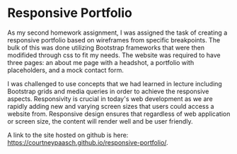 # Responsive Portfolio

As my second homework assignment, I was assigned the task of creating a responsive portfolio based on wireframes from specific breakpoints. The bulk of this was done utilizing Bootstrap frameworks that were then modifided through css to fit my needs. The website was required to have three pages: an about me page with a headshot, a portfolio with placeholders, and a mock contact form. 

I was challenged to use concepts that we had learned in lecture including Bootstrap grids and media queries in order to achieve the responsive aspects. Responsivity is crucial in today's web development as we are rapidly adding new and varying screen sizes that users could access a website from. Responsive design ensures that regardless of web application or screen size, the content will render well and be user friendly. 

A link to the site hosted on github is here: https://courtneypaasch.github.io/responsive-portfolio/.
